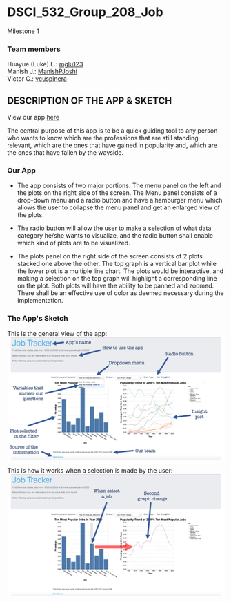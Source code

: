 # DSCI_532_Group_208_Job
Milestone 1

### Team members
Huayue (Luke) L.: [mglu123](https://github.com/mglu123)  
Manish J.: [ManishPJoshi](https://github.com/ManishPJoshi)  
Victor C.: [vcuspinera](https://github.com/vcuspinera)  


## DESCRIPTION OF THE APP & SKETCH

View our app [here](https://dsci-532-group-208-milestone2.herokuapp.com)

The central purpose of this app is to be a quick guiding tool to any person who wants to know which are the professions that are still standing relevant, which are the ones that have gained in popularity and, which are the ones that have fallen by the wayside.

### Our App
- The app consists of two major portions. The menu panel on the left and the plots on the right side of the screen. The Menu panel consists of a drop-down menu and a radio button and have a hamburger menu which allows the user to collapse the menu panel and get an enlarged view of the plots.  
  
- The radio button will allow the user to make a selection of what data category he/she wants to visualize, and the radio button shall enable which kind of plots are to be visualized.  
  
- The plots panel on the right side of the screen consists of 2 plots stacked one above the other. The top graph is a vertical bar plot while the lower plot is a multiple line chart. The plots would be interactive, and making a selection on the top graph will highlight a corresponding line on the plot. Both plots will have the ability to be panned and zoomed. There shall be an effective use of color as deemed necessary during the implementation.  
  

### The App's Sketch

This is the general view of the app:
![first_sketch](img/our_app_1.png "Jobs App Sketch")
  
  
This is how it works when a selection is made by the user:
![second_sketch](img/our_app_2.png "Jobs App Sketch")